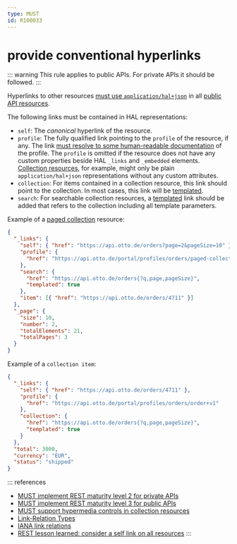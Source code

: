 ```yaml
---
type: MUST
id: R100033
---
```


# provide conventional hyperlinks

::: warning
This rule applies to public APIs. For private APIs it should be followed.
:::

Hyperlinks to other resources [must use `application/hal+json`](R000033) in all [public API resources](./guidelines/010_core-principles/0030_api-scope.md).

The following links must be contained in HAL representations:

- `self`: The _canonical_ hyperlink of the resource.
- `profile`: The fully qualified link pointing to the `profile` of the resource, if any. The link [must resolve to some
  human-readable documentation](R100066) of the profile. The `profile` is omitted
  if the resource does not have any custom properties beside HAL `_links` and `_embedded` elements. [Collection
  resources](./guidelines/020_guidelines/060_resources/2000_collection-resources.md), for example, might only be plain `application/hal+json`
  representations without any custom attributes.
- `collection`: For items contained in a collection resource, this link should point to the collection. In most cases, this
  link will be [templated](https://tools.ietf.org/html/draft-kelly-json-hal-08#section-5.2).
- `search`: For searchable collection resources, a [templated](https://tools.ietf.org/html/draft-kelly-json-hal-08#section-5.2) link should be added that refers to the collection including all template parameters.

Example of a [paged collection](R100025) resource:

```json
{
  "_links": {
    "self": { "href": "https://api.otto.de/orders?page=2&pageSize=10" },
    "profile": {
      "href": "https://api.otto.de/portal/profiles/orders/paged-collection+v1"
    },
    "search": {
      "href": "https://api.otto.de/orders{?q,page,pageSize}",
      "templated": true
    },
    "item": [{ "href": "https://api.otto.de/orders/4711" }]
  },
  "_page": {
    "size": 10,
    "number": 2,
    "totalElements": 21,
    "totalPages": 3
  }
}
```

Example of a `collection item`:

```json
{
  "_links": {
    "self": { "href": "https://api.otto.de/orders/4711" },
    "profile": {
      "href": "https://api.otto.de/portal/profiles/orders/order+v1"
    },
    "collection": {
      "href": "https://api.otto.de/orders{?q,page,pageSize}",
      "templated": true
    }
  },
  "total": 3000,
  "currency": "EUR",
  "status": "shipped"
}
```

::: references

- [MUST implement REST maturity level 2 for private APIs](R000032)
- [MUST implement REST maturity level 3 for public APIs](R000033)
- [MUST support hypermedia controls in collection resources](R100026)
- [Link-Relation Types](./guidelines/020_guidelines/040_hypermedia/3000_link-relation-types.md)
- [IANA link relations](http://www.iana.org/assignments/link-relations/link-relations.xhtml)
- [REST lesson learned: consider a self link on all resources](https://blog.ploeh.dk/2013/05/03/rest-lesson-learned-consider-a-self-link-on-all-resources/)
  :::
